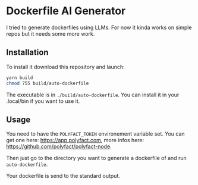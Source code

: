 # Dockerfile AI Generator

I tried to generate dockerfiles using LLMs. For now it kinda works on simple repos but it needs some more work.

## Installation

To install it download this repository and launch:
```bash
yarn build
chmod 755 build/auto-dockerfile
```

The executable is in `./build/auto-dockerfile`. You can install it in your .local/bin if you want to use it.

## Usage

You need to have the `POLYFACT_TOKEN` environement variable set. You can get one here: https://app.polyfact.com, more infos here: https://github.com/polyfact/polyfact-node.

Then just go to the directory you want to generate a dockerfile of and run `auto-dockerfile`.

Your dockerfile is send to the standard output.
